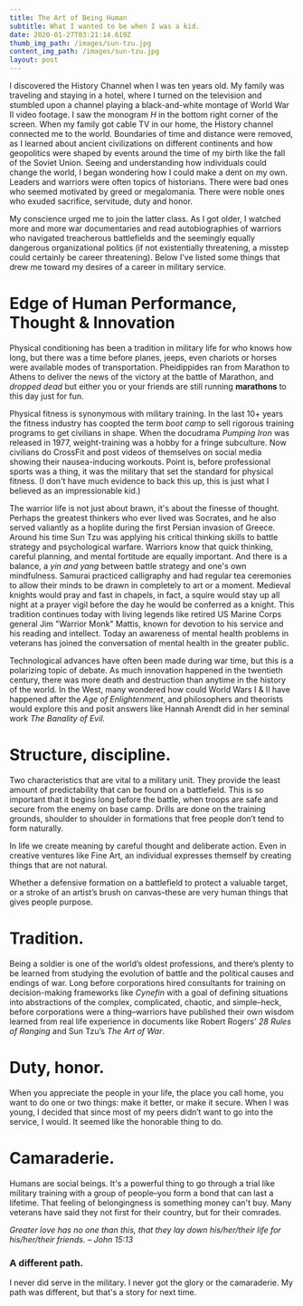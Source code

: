 ```yaml
---
title: The Art of Being Human
subtitle: What I wanted to be when I was a kid.
date: 2020-01-27T03:21:14.619Z
thumb_img_path: /images/sun-tzu.jpg
content_img_path: /images/sun-tzu.jpg
layout: post
---
```

I discovered the History Channel when I was ten years old. My family was traveling and staying in a hotel, where I turned on the television and stumbled upon a channel playing a black-and-white montage of World War II video footage. I saw the monogram *H* in the bottom right corner of the screen. When my family got cable TV in our home, the History channel connected me to the world. Boundaries of time and distance were removed, as I learned about ancient civilizations on different continents and how geopolitics were shaped by events around the time of my birth like the fall of the Soviet Union. Seeing and understanding how individuals could change the world, I began wondering how I could make a dent on my own. Leaders and warriors were often topics of historians. There were bad ones who seemed motivated by greed or megalomania. There were noble ones who exuded sacrifice, servitude, duty and honor. 

My conscience urged me to join the latter class. As I got older, I watched more and more war documentaries and read autobiographies of warriors who navigated treacherous battlefields and the seemingly equally dangerous organizational politics (if not existentially threatening, a misstep could certainly be career threatening). Below I've listed some things that drew me toward my desires of a career in military service.

# Edge of Human Performance, Thought & Innovation

Physical conditioning has been a tradition in military life for who knows how long, but there was a time before planes, jeeps, even chariots or horses were available modes of transportation. Pheidippides ran from Marathon to Athens to deliver the news of the victory at the battle of Marathon, and *dropped dead* but either you or your friends are still running **marathons** to this day just for fun. 

Physical fitness is synonymous with military training. In the last 10+ years the fitness industry has coopted the term *boot camp* to sell rigorous training programs to get civilians in shape. When the docudrama *Pumping Iron* was released in 1977, weight-training was a hobby for a fringe subculture. Now civilians do CrossFit and post videos of themselves on social media showing their nausea-inducing workouts. Point is, before professional sports was a thing, it was the military that set the standard for physical fitness. (I don't have much evidence to back this up, this is just what I believed as an impressionable kid.) 

The warrior life is not just about brawn, it's about the finesse of thought. Perhaps the greatest thinkers who ever lived was Socrates, and he also served valiantly as a hoplite during the first Persian invasion of Greece. Around his time Sun Tzu was applying his critical thinking skills to battle strategy and psychological warfare. Warriors know that quick thinking, careful planning, and mental fortitude are equally important. And there is a balance, a *yin and yang* between battle strategy and one's own mindfulness. Samurai practiced calligraphy and had regular tea ceremonies to allow their minds to be drawn in completely to art or a moment. Medieval knights would pray and fast in chapels, in fact, a squire would stay up all night at a prayer vigil before the day he would be conferred as a knight. This tradition continues today with living legends like retired US Marine Corps general Jim "Warrior Monk" Mattis, known for devotion to his service and his reading and intellect. Today an awareness of mental health problems in veterans has joined the conversation of mental health in the greater public.

Technological advances have often been made during war time, but this is a polarizing topic of debate. As much innovation happened in the twentieth century, there was more death and destruction than anytime in the history of the world. In the West, many wondered how could World Wars I & II have happened after the *Age of Enlightenment*, and philosophers and theorists would explore this and posit answers like Hannah Arendt did in her seminal work *The Banality of Evil.*

# Structure, discipline.

Two characteristics that are vital to a military unit. They provide the least amount of predictability that can be found on a battlefield. This is so important that it begins long before the battle, when troops are safe and secure from the enemy on base camp. Drills are done on the training grounds, shoulder to shoulder in formations that free people don’t tend to form naturally.

In life we create meaning by careful thought and deliberate action. Even in creative ventures like Fine Art, an individual expresses themself by creating things that are not natural.

Whether a defensive formation on a battlefield to protect a valuable target, or a stroke of an artist’s brush on canvas–these are very human things that gives people purpose.

# Tradition.

Being a soldier is one of the world’s oldest professions, and there’s plenty to be learned from studying the evolution of battle and the political causes and endings of war. Long before corporations hired consultants for training on decision-making frameworks like *Cynefin* with a goal of defining situations into abstractions of the complex, complicated, chaotic, and simple–heck, before corporations were a thing–warriors have published their own wisdom learned from real life experience in documents like Robert Rogers' *28 Rules of Ranging* and Sun Tzu’s *The Art of War*.

# Duty, honor.

When you appreciate the people in your life, the place you call home, you want to do one or two things: make it better, or make it secure. When I was young, I decided that since most of my peers didn’t want to go into the service, I would. It seemed like the honorable thing to do.

# Camaraderie.

Humans are social beings. It's a powerful thing to go through a trial like military training with a group of people–you form a bond that can last a lifetime. That feeling of belongingness is something money can't buy. Many veterans have said they not first for their country, but for their comrades.

*Greater love has no one than this, that they lay down his/her/their life for his/her/their friends. – John 15:13*

### A different path.

I never did serve in the military. I never got the glory or the camaraderie. My path was different, but that's a story for next time.
